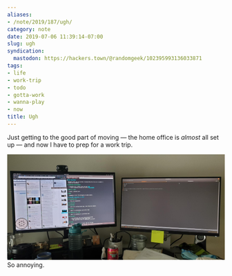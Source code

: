 ```yaml
---
aliases:
- /note/2019/187/ugh/
category: note
date: 2019-07-06 11:39:14-07:00
slug: ugh
syndication:
  mastodon: https://hackers.town/@randomgeek/102395993136033871
tags:
- life
- work-trip
- todo
- gotta-work
- wanna-play
- now
title: Ugh
---
```


Just getting to the good part of moving — the home office is *almost* all set up — and now I have to prep for a work trip.

![attachments/img/2019/cover-2019-07-06.jpg](../../../attachments/img/2019/cover-2019-07-06.jpg)
So annoying.
